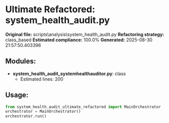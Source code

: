 # Ultimate Refactored: system_health_audit.py

**Original file:** scripts\analysis\system_health_audit.py
**Refactoring strategy:** class_based
**Estimated compliance:** 100.0%
**Generated:** 2025-08-30 21:57:50.403396

## Modules:
- **system_health_audit_systemhealthauditor.py**: class
  - Estimated lines: 200

## Usage:
```python
from system_health_audit_ultimate_refactored import MainOrchestrator
orchestrator = MainOrchestrator()
orchestrator.run()
```
